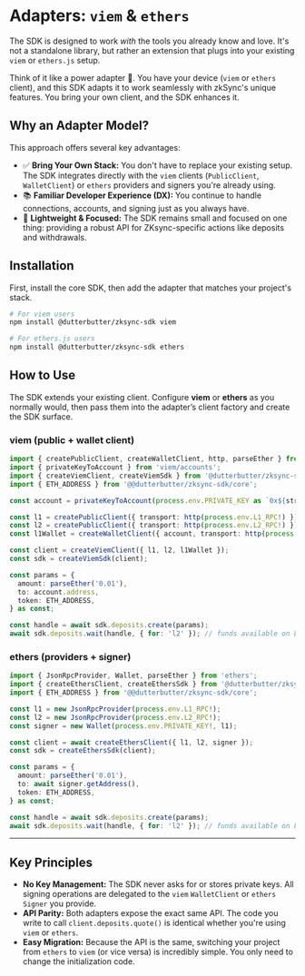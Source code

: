 # Adapters: `viem` & `ethers`

The SDK is designed to work _with_ the tools you already know and love. It's not a standalone library, but rather an extension that plugs into your existing `viem` or `ethers.js` setup.

Think of it like a power adapter 🔌. You have your device (`viem` or `ethers` client), and this SDK adapts it to work seamlessly with zkSync's unique features. You bring your own client, and the SDK enhances it.

## Why an Adapter Model?

This approach offers several key advantages:

- ✅ **Bring Your Own Stack:** You don't have to replace your existing setup. The SDK integrates directly with the `viem` clients (`PublicClient`, `WalletClient`) or `ethers` providers and signers you're already using.
- 📚 **Familiar Developer Experience (DX):** You continue to handle connections, accounts, and signing just as you always have.
- 🧩 **Lightweight & Focused:** The SDK remains small and focused on one thing: providing a robust API for ZKsync-specific actions like deposits and withdrawals.

## Installation

First, install the core SDK, then add the adapter that matches your project's stack.

```bash
# For viem users
npm install @dutterbutter/zksync-sdk viem

# For ethers.js users
npm install @dutterbutter/zksync-sdk ethers
```

## How to Use

The SDK extends your existing client. Configure **viem** or **ethers** as you normally would, then pass them into the adapter’s client factory and create the SDK surface.

### viem (public + wallet client)

```ts
import { createPublicClient, createWalletClient, http, parseEther } from 'viem';
import { privateKeyToAccount } from 'viem/accounts';
import { createViemClient, createViemSdk } from '@dutterbutter/zksync-sdk/viem';
import { ETH_ADDRESS } from '@@dutterbutter/zksync-sdk/core';

const account = privateKeyToAccount(process.env.PRIVATE_KEY as `0x${string}`);

const l1 = createPublicClient({ transport: http(process.env.L1_RPC!) });
const l2 = createPublicClient({ transport: http(process.env.L2_RPC!) });
const l1Wallet = createWalletClient({ account, transport: http(process.env.L1_RPC!) });

const client = createViemClient({ l1, l2, l1Wallet });
const sdk = createViemSdk(client);

const params = {
  amount: parseEther('0.01'),
  to: account.address,
  token: ETH_ADDRESS,
} as const;

const handle = await sdk.deposits.create(params);
await sdk.deposits.wait(handle, { for: 'l2' }); // funds available on L2
```

### ethers (providers + signer)

```ts
import { JsonRpcProvider, Wallet, parseEther } from 'ethers';
import { createEthersClient, createEthersSdk } from '@dutterbutter/zksync-sdk/ethers';
import { ETH_ADDRESS } from '@@dutterbutter/zksync-sdk/core';

const l1 = new JsonRpcProvider(process.env.L1_RPC!);
const l2 = new JsonRpcProvider(process.env.L2_RPC!);
const signer = new Wallet(process.env.PRIVATE_KEY!, l1);

const client = await createEthersClient({ l1, l2, signer });
const sdk = createEthersSdk(client);

const params = {
  amount: parseEther('0.01'),
  to: await signer.getAddress(),
  token: ETH_ADDRESS,
} as const;

const handle = await sdk.deposits.create(params);
await sdk.deposits.wait(handle, { for: 'l2' }); // funds available on L2
```

---

## Key Principles

- **No Key Management:** The SDK never asks for or stores private keys. All signing operations are delegated to the `viem` `WalletClient` or `ethers` `Signer` you provide.
- **API Parity:** Both adapters expose the exact same API. The code you write to call `client.deposits.quote()` is identical whether you're using `viem` or `ethers`.
- **Easy Migration:** Because the API is the same, switching your project from `ethers` to `viem` (or vice versa) is incredibly simple. You only need to change the initialization code.
